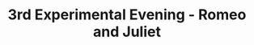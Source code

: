 ---
title: 3rd Experimental Evening - Romeo and Juliet
year: 1928
opening_date: 1928-02-07
closing_date: 
layout: productions
featured_image: 
image_caption:
image_credit:
playbill:
category:
Theatre: Theatre Jacksonville
crew:
  Director: Mrs. Carl Johnson
cast:
  Romeo: John Lucy
  Juliet: Olive Rosenquist
orchestra:
  Mandolins: 
    - Benetta Johnson
    - Joan Bailey
    - Mildred English
    - Mildred McCollum
  Piano: Erica Froger
  Cello: Marguerite Johnson
  Violin: Vivian Edwards Meyers
  Saxophone: Mrs. G.P. Boutwell
external_links:
---